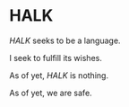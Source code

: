 # HALK

*HALK* seeks to be a language.

I seek to fulfill its wishes.

As of yet, *HALK* is nothing.

As of yet, we are safe.
